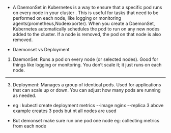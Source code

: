 - A DaemonSet in Kubernetes is a way to ensure that a specific pod runs on every node in your cluster . This is useful for tasks that need to be performed on each node, like logging or monitoring agents(prometheus,Nodeexporter). When you create a DaemonSet, Kubernetes automatically schedules the pod to run on any new nodes added to the cluster. If a node is removed, the pod on that node is also removed.
  
- Daemonset vs Deployment
1. DaemonSet:
Runs a pod on every node (or selected nodes).
Good for things like logging or monitoring.
You don’t scale it; it just runs on each node.
------------
3. Deployment:
Manages a group of identical pods.
Used for applications that can scale up or down.
You can adjust how many pods are running as needed.
- eg : kubectl create deployment metrics --image nginx --replica 3
above example creates 3 pods but nt all nodes are used

- But demonset make sure run one pod one node eg: collecting metrics from each node 
